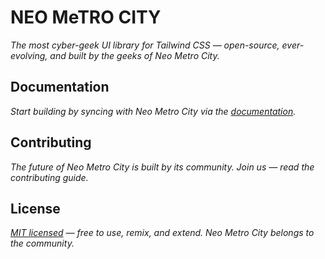 # NEO MeTRO CITY

<i>The most cyber-geek UI library for Tailwind CSS — open-source, ever-evolving, and built by the geeks of Neo Metro City.</i>

## Documentation

<i>Start building by syncing with Neo Metro City via the <a href="https://neo-metro.dev">documentation</a>.</i>

## Contributing

<i>The future of Neo Metro City is built by its community.
Join us — read the <a>contributing guide</a>.</i>

## License

<i><a href="https://github.com/moguDev/neo-metro-city/blob/main/LICENSE">MIT licensed</a> — free to use, remix, and extend.
Neo Metro City belongs to the community.</i>
